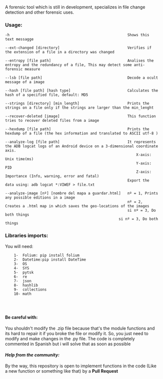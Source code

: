 
A forensic tool which is still in development, specializes in file change detection and other forensic uses.


### **Usage**:
```
-h                                                      Shows this text messagge

--ext-changed [directory]                               Verifies if the extension of a file in a directory was changed

--entropy [file path]                                   Analises the entropy and the redundancy of a file, This may detect some anti-forensic measure

--lsb [file path]                                       Decode a ocult message of a image

--hash [file path] [hash type]                          Calculates the hash of a specified file, default: MD5

--strings [directory] [min_length]                      Prints the strings on a file only if the strings are larger than the min_lenght

--recover-deleted [image]                               This function tries to recover deleted files from a image

--hexdump [file path]                                   Prints the hexdump of a file (the hex information and translated to ASCII utf-8 )

--analyze-log [file path]                               It represents the ADB logcat logs of an Android device on a 3-dimensional coordinate axis. 
                                                            X-axis: Unix time(ms)
                                                            Y-axis: PID
                                                            Z-axis: Importance (Info, warning, error and fatal)
                                                        Export the data using: adb logcat *:VIWEF > file.txt

--analyze-image [nº] [nombre del mapa a guardar.html]   nº = 1, Prints any possible editions in a image
                                                        nº = 2, Creates a .html map in which saves the geo-locations of the images
                                                        si nº = 3, Do both things
                                                    si nº = 3, Do both things
```
### **Libraries imports**:
You will need:
```
	1-  Folium: pip install folium
	2-  Datetime:pip install DateTime
	3-  OS
	4-  SYS
	5-  pytsk
	6-  re
	7-  json
	8-  hashlib
	9-  collections
	10- math
	

	
```

#### **Be careful with:**
You shouldn't modify the .zip file because that's the module functions and its hard to repair it if you broke the file or modify it. So, you just need to modify and make changes in the .py file. The code is completely commented in Spanish but i will solve that as soon as possible

#### ***Help from the community:***
By the way, this repository is open to implement functions in the code (Like a new function or something like that) by a **Pull Request**
